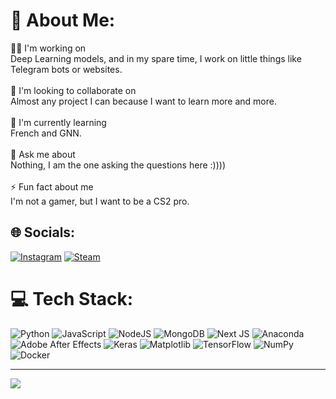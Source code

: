 # 💫 About Me:
🧑‍💻 I'm working on<br>Deep Learning models, and in my spare time, I work on little things like Telegram bots or websites.<br><br>🤝 I'm looking to collaborate on<br>Almost any project I can because I want to learn more and more.<br><br>🌱 I'm currently learning<br>French and GNN.<br><br>💬 Ask me about<br>Nothing, I am the one asking the questions here :))))<br><br>⚡ Fun fact about me<br>I'm not a gamer, but I want to be a CS2 pro.


## 🌐 Socials:
[![Instagram](https://img.shields.io/badge/Instagram-%23E4405F.svg?logo=Instagram&logoColor=white)](https://instagram.com/https://www.instagram.com/khashayar_mafi/) 
[![Steam](https://img.shields.io/badge/Steam-%23000000.svg?logo=Steam&logoColor=white)](https://steamcommunity.com/id/wittg3n/)


# 💻 Tech Stack:
![Python](https://img.shields.io/badge/python-3670A0?style=for-the-badge&logo=python&logoColor=ffdd54) ![JavaScript](https://img.shields.io/badge/javascript-%23323330.svg?style=for-the-badge&logo=javascript&logoColor=%23F7DF1E) ![NodeJS](https://img.shields.io/badge/node.js-6DA55F?style=for-the-badge&logo=node.js&logoColor=white) ![MongoDB](https://img.shields.io/badge/MongoDB-%234ea94b.svg?style=for-the-badge&logo=mongodb&logoColor=white) ![Next JS](https://img.shields.io/badge/Next-black?style=for-the-badge&logo=next.js&logoColor=white) ![Anaconda](https://img.shields.io/badge/Anaconda-%2344A833.svg?style=for-the-badge&logo=anaconda&logoColor=white) ![Adobe After Effects](https://img.shields.io/badge/Adobe%20After%20Effects-9999FF.svg?style=for-the-badge&logo=Adobe%20After%20Effects&logoColor=white) ![Keras](https://img.shields.io/badge/Keras-%23D00000.svg?style=for-the-badge&logo=Keras&logoColor=white) ![Matplotlib](https://img.shields.io/badge/Matplotlib-%23ffffff.svg?style=for-the-badge&logo=Matplotlib&logoColor=black) ![TensorFlow](https://img.shields.io/badge/TensorFlow-%23FF6F00.svg?style=for-the-badge&logo=TensorFlow&logoColor=white) ![NumPy](https://img.shields.io/badge/numpy-%23013243.svg?style=for-the-badge&logo=numpy&logoColor=white) ![Docker](https://img.shields.io/badge/docker-%230db7ed.svg?style=for-the-badge&logo=docker&logoColor=white)


---
[![](https://visitcount.itsvg.in/api?id=wittg3n&icon=1&color=0)](https://visitcount.itsvg.in)

<!-- Proudly created with GPRM ( https://gprm.itsvg.in ) -->
